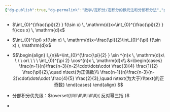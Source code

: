 ```yaml
---
{"dg-publish":true,"dg-permalink":"数学/定积分/定积分的换元法和分部积分法","permalink":"/数学/定积分/定积分的换元法和分部积分法/","dgHomeLink":true,"dgPassFrontmatter":false}
---
```



- $\int_{0}^{\frac{\pi}{2} } f(\sin x) \, \mathrm{d}x=\int_{0}^{\frac{\pi}{2} } f(\cos x) \, \mathrm{d}x$
- $\int_{0}^{\pi} xf(\sin x) \, \mathrm{d}x=\frac{\pi}{2}\int_{0}^{\pi} f(\sin x) \, \mathrm{d}x$

- $$\begin{align}
I_{n}&=\int_{0}^{\frac{\pi}{2} } \sin ^{n}x \, \mathrm{d}x\ \ \ \ or\ \ \ \ \int_{0}^{\pi 2} \cos^{n}x \, \mathrm{d}x\\
&=\begin{cases}
\frac{n-1}{n}\frac{n-3}{n-2}\cdot\dots\cdot \frac{3}{4} \frac{1}{2} \frac{\pi}{2},\quad n\text{为正偶数}\\
\frac{n-1}{n}\frac{n-3}{n-2}\cdot\dots\cdot \frac{4}{5} \frac{2}{3},\quad n\text{为大于}1\text{的正奇数}
\end{cases}
\end{align}   
$$

- 分部积分优先级：$\overset{\ll\ll\ll\ll\ll\ll\ll}{ 反对幂三指 }$
- 